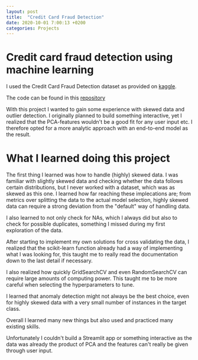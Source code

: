 ```yaml
---
layout: post
title:  "Credit Card Fraud Detection"
date: 2020-10-01 7:00:13 +0200
categories: Projects
---
```


# Credit card fraud detection using machine learning

I used the Credit Card Fraud Detection dataset as provided on [kaggle](https://www.kaggle.com/mlg-ulb/creditcardfraud).

The code can be found in this [repository](https://github.com/MerlinSchaefer/fraud_dectection)

With this project I wanted to gain some experience with skewed data and outlier detection.
I originally planned to build something interactive, yet I realized that the PCA-features wouldn't be a good fit for any user input etc.
I therefore opted for a more analytic approach with an end-to-end model as the result.


# What I learned doing this project

The first thing I learned was how to handle (highly) skewed data. I was familiar with slightly skewed data and checking whether the data follows certain distributions, but I never worked with a dataset, which was as skewed as this one.
I learned how far reaching these implecations are; from metrics over splitting the data to the actual model selection, highly skewed data can require a strong deviation from the "default" way of handling data.

I also learned to not only check for NAs, which I always did but also to check for possible duplicates, something I missed during my first exploration of the data.

After starting to implement my own solutions for cross validating the data, I realized that the scikit-learn function already had a way of implementing what I was looking for, this taught me to really read the documentation down to the last detail if necessary.

I also realized how quickly GridSearchCV and even RandomSearchCV can require large amounts of computing power. This taught me to be more careful when selecting the hyperparameters to tune.

I learned that anomaly detection might not always be the best choice, even for highly skewed data with a very small number of instances in the target class.

Overall I learned many new things but also used and practiced many existing skills.

Unfortunately I couldn't build a Streamlit app or something interactive as the data was already the product of PCA and the features can't really be given through user input.
